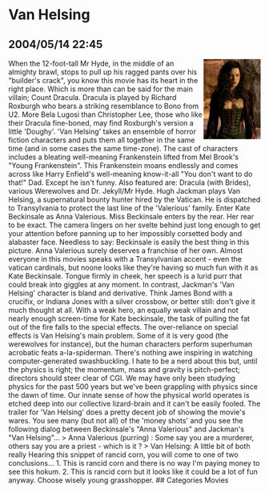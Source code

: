 # Van Helsing
## 2004/05/14 22:45
<img align="right" src="images/xanadb/movies/vanhelsing.jpg"/>
When the 12-foot-tall Mr Hyde, in the middle of an almighty brawl,
stops to pull up his ragged pants over his "builder's crack", you know
this movie has its heart in the right place.  Which is more than can
be said for the main villain; Count Dracula. Dracula is played by
Richard Roxburgh who bears a striking resemblance to Bono from U2.
More Bela Lugosi than Christopher Lee, those who like their Dracula
fine-boned, may find Roxburgh's version a little 'Doughy'.
'Van Helsing' takes an ensemble of horror fiction characters and puts
them all together in the same time (and in some cases the same
time-zone).  The cast of characters includes a bleating well-meaning
Frankenstein lifted from Mel Brook's "Young Frankenstein".  This
Frankenstein moans endlessly and comes across like Harry Enfield's
well-meaning know-it-all "You don't want to do that!" Dad. Except he
isn't funny.  Also featured are: Dracula (with Brides), various
Werewolves and Dr. Jekyll/Mr Hyde.
Hugh Jackman plays Van Helsing, a supernatural bounty hunter hired by
the Vatican. He is dispatched to Transylvania to protect the last line
of the 'Valerious' family. Enter Kate Beckinsale as Anna
Valerious. Miss Beckinsale enters by the rear. Her rear to be
exact. The camera lingers on her svelte behind just long enough to get
your attention before panning up to her impossibly corsetted body and
alabaster face. Needless to say: Beckinsale is easily the best thing
in this picture. Anna Valerious surely deserves a franchise of her
own.  Almost everyone in this movies speaks with a Transylvanian
accent - even the vatican cardinals, but noone looks like they're
having so much fun with it as Kate Beckinsale. Tongue firmly in cheek,
her speech is a lurid purr that could break into giggles at any
moment. In contrast, Jackman's 'Van Helsing' character is bland and
derivative. Think James Bond with a crucifix, or Indiana Jones with a
silver crossbow, or better still: don't give it much thought at all.
With a weak hero, an equally weak villain and not nearly enough
screen-time for Kate beckinsale, the task of pulling the fat out of
the fire falls to the special effects. The over-reliance on special
effects is Van Helsing's main problem. Some of it is very good (the
werewolves for instance), but the human characters perform superhuman
acrobatic feats a-la-spiderman. There's nothing awe inspiring in
watching computer-generated swashbuckling. I hate to be a nerd about
this but, until the physics is right; the momentum, mass and gravity
is pitch-perfect; directors should steer clear of CGI. We may have
only been studying physics for the past 500 years but we've been
grappling with physics since the dawn of time. Our innate sense of how
the physical world operates is etched deep into our collective
lizard-brain and it can't be easily fooled.
The trailer for 'Van Helsing' does a pretty decent job of showing the
movie's wares. You see many (but not all) of the 'money shots' and you
see the following dialog between Beckinsale's "Anna Valerious" and
Jackman's "Van Helsing"...
> Anna Valerious (purring) : Some say you are a murderer, others say you are a priest - which is it ?  
> Van Helsing: A little bit of both really  
Hearing this snippet of rancid corn, you will come to one of two conclusions...
 1. This is rancid corn and there is no way I'm paying money to see this hokum.
 2. This is rancid corn but it looks like it could be a lot of fun anyway.
Choose wisely young grasshopper.
## Categories
Movies
